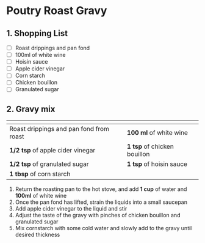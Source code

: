 # Poutry Roast Gravy

## 1. Shopping List
- [ ] Roast drippings and pan fond
- [ ] 100ml of white wine
- [ ] Hoisin sauce
- [ ] Apple cider vinegar
- [ ] Corn starch
- [ ] Chicken bouillon
- [ ] Granulated sugar

## 2. Gravy mix
|<!-- -->|<!-- -->|
|---|---|
| Roast drippings and pan fond from roast | **100 ml** of white wine |
| **1/2 tsp** of apple cider vinegar | **1 tsp** of chicken bouillon |
| **1/2 tsp** of granulated sugar | **1 tsp** of hoisin sauce | 
| **1 tbsp** of corn starch | |

1. Return the roasting pan to the hot stove, and add **1 cup** of water and **100ml** of white wine
2. Once the pan fond has lifted, strain the liquids into a small saucepan
3. Add apple cider vinegar to the liquid and stir
4. Adjust the taste of the gravy with pinches of chicken bouillon and granulated sugar
5. Mix cornstarch with some cold water and slowly add to the gravy until desired thickness
